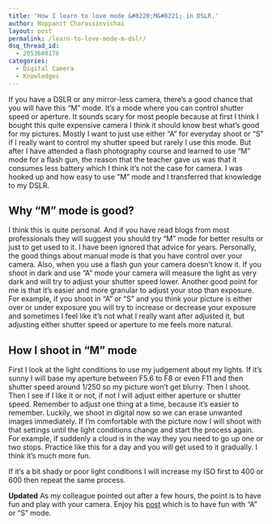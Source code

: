 ```yaml
---
title: 'How I learn to love mode &#8220;M&#8221; in DSLR.'
author: Noppanit Charassinvichai
layout: post
permalink: /learn-to-love-mode-m-dslr/
dsq_thread_id:
  - 2053680176
categories:
  - Digital Camera
  - Knowledges
---
```

If you have a DSLR or any mirror-less camera, there&#8217;s a good chance that you will have this &#8220;M&#8221; mode. It&#8217;s a mode where you can control shutter speed or aperture. It sounds scary for most people because at first I think I bought this quite expensive camera I think it should know best what&#8217;s good for my pictures. Mostly I want to just use either &#8220;A&#8221; for everyday shoot or &#8220;S&#8221; if I really want to control my shutter speed but rarely I use this mode. But after I have attended a flash photography course and learned to use &#8220;M&#8221; mode for a flash gun, the reason that the teacher gave us was that it consumes less battery which I think it&#8217;s not the case for camera. I was hooked up and how easy to use &#8220;M&#8221; mode and I transferred that knowledge to my DSLR.

## Why &#8220;M&#8221; mode is good?

I think this is quite personal. And if you have read blogs from most professionals they will suggest you should try &#8220;M&#8221; mode for better results or just to get used to it. I have been ignored that advice for years. Personally, the good things about manual mode is that you have control over your camera. Also, when you use a flash gun your camera doesn&#8217;t know it. If you shoot in dark and use &#8220;A&#8221; mode your camera will measure the light as very dark and will try to adjust your shutter speed lower. Another good point for me is that it&#8217;s easier and more granular to adjust your stop than exposure. For example, if you shoot in &#8220;A&#8221; or &#8220;S&#8221; and you think your picture is either over or under exposure you will try to increase or decrease your exposure and sometimes I feel like it&#8217;s not what I really want after adjusted it, but adjusting either shutter speed or aperture to me feels more natural. 

## How I shoot in &#8220;M&#8221; mode

First I look at the light conditions to use my judgement about my lights. If it&#8217;s sunny I will base my aperture between F5.6 to F8 or even F11 and then shutter speed around 1/250 so my picture won&#8217;t get blurry. Then I shoot. Then I see if I like it or not, if not I will adjust either aperture or shutter speed. Remember to adjust one thing at a time, because it&#8217;s easier to remember. Luckily, we shoot in digital now so we can erase unwanted images immediately. If I&#8217;m comfortable with the picture now I will shoot with that settings until the light conditions change and start the process again. For example, if suddenly a cloud is in the way they you need to go up one or two stops. Practice like this for a day and you will get used to it gradually. I think it&#8217;s much more fun. 

If it&#8217;s a bit shady or poor light conditions I will increase my ISO first to 400 or 600 then repeat the same process.

**Updated** As my colleague pointed out after a few hours, the point is to have fun and play with your camera. Enjoy his [post][1] which is to have fun with &#8220;A&#8221; or &#8220;S&#8221; mode.

 [1]: http://3oheme.com/blog/2013/06/26/please-have-fun-with-your-camera.html "Have fun with your camera"